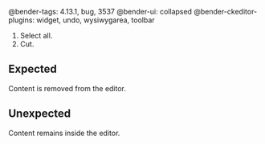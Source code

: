 @bender-tags: 4.13.1, bug, 3537
@bender-ui: collapsed
@bender-ckeditor-plugins: widget, undo, wysiwygarea, toolbar

1. Select all.
2. Cut.

## Expected

Content is removed from the editor.

## Unexpected

Content remains inside the editor.
